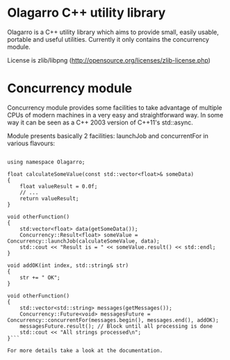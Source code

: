Olagarro C++ utility library
========

Olagarro is a C++ utility library which aims to provide small, easily usable, portable and useful utilities. Currently it only contains the concurrency module.

License is zlib/libpng (http://opensource.org/licenses/zlib-license.php)

# Concurrency module

Concurrency module provides some facilities to take advantage of multiple CPUs of modern machines in a very easy and straightforward way. In some way it can be seen as a C++ 2003 version of C++11's std::async.

Module presents basically 2 facilities: launchJob and concurrentFor in various flavours:

``` #include "olagarro/concurrency.h"

using namespace Olagarro;

float calculateSomeValue(const std::vector<float>& someData)
{
	float valueResult = 0.0f;
	// ...
	return valueResult;
}

void otherFunction()
{
	std:vector<float> data(getSomeData());
	Concurrency::Result<float> someValue = Concurrency::launchJob(calculateSomeValue, data);
	std::cout << "Result is = " << someValue.result() << std::endl;
}

void addOK(int index, std::string& str)
{
	str += " OK";
}

void otherFunction()
{
	std::vector<std::string> messages(getMessages());
	Concurrency::Future<void> messagesFuture = Concurrency::concurrentFor(messages.begin(), messages.end(), addOK);
	messagesFuture.result(); // Block until all processing is done
	std::cout << "All strings processed\n";
}```

For more details take a look at the documentation.
